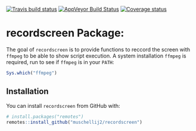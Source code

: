 
[![Travis build
status](https://travis-ci.com/muschellij2/recordscreen.svg?branch=master)](https://travis-ci.com/muschellij2/recordscreen)
[![AppVeyor Build
Status](https://ci.appveyor.com/api/projects/status/github/muschellij2/recordscreen?branch=master&svg=true)](https://ci.appveyor.com/project/muschellij2/recordscreen)
[![Coverage
status](https://codecov.io/gh/muschellij2/recordscreen/branch/master/graph/badge.svg)](https://codecov.io/gh/muschellij2/recordscreen)
<!-- README.md is generated from README.Rmd. Please edit that file -->

# recordscreen Package:

The goal of `recordscreen` is to provide functions to reccord the screen
with `ffmpeg` to be able to show script execution. A system installation
`ffmpeg` is required, run to see if `ffmpeg` is in your `PATH`:

``` r
Sys.which("ffmpeg")
```

## Installation

You can install `recordscreen` from GitHub with:

``` r
# install.packages("remotes")
remotes::install_github("muschellij2/recordscreen")
```
